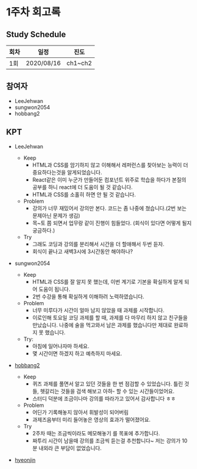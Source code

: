 # 1주차 회고록


## Study Schedule
회차 | 일정 | 진도
------|------|-----
1회|2020/08/16|ch1~ch2

## 참여자

* LeeJehwan
* sungwon2054
* hobbang2

## KPT

* LeeJehwan
  * Keep
    - HTML과 CSS를 암기하지 않고 이해해서 레퍼런스를 찾아보는 능력이 더 중요하다는것을 알게되었습니다. 
    - React같은 이미 누군가 만들어둔 컴포넌트 위주로 학습을 하다가 본질의 공부를 하니 react에 더 도움이 될 것 같습니다. 
    - HTML과 CSS를 소홀히 하면 안 될 것 같습니다. 
  * Problem
    - 강의가 너무 재밌어서 강의만 본다. 코드는 좀 나중에 쳤습니다.(2번 보는 문제아닌 문제가 생김)
    - 목~토 쯤 되면서 업무랑 같이 진행이 힘들었다. (회식이 있다면 어떻게 될지 궁금하다.)
  * Try
    - 그래도 코딩과 강의를 분리해서 시간을 더 할애해서 두번 듣자.
    - 회식이 끝나고 새벽3시에 3시간동안 해야하나? 
  
* sungwon2054
  * Keep
    - HTML과 CSS를 잘 알지 못 했는데, 이번 계기로 기본을 확실하게 알게 되어 도움이 됩니다.
    - 2번 수강을 통해 확실하게 이해하려 노력하였습니다.
  * Problem
    - 너무 미루다가 시간이 얼마 남지 않았을 때 과제를 시작합니다.
    - 이로인해 토요일 코딩 과제를 할 때, 과제를 다 마무리 하지 않고 친구들을 만났습니다. 나중에 술을 먹고와서 남은 과제를 했습니다만 제대로 완료하지 못 했습니다.
  * Try:
    - 아침에 일어나자마 하세요.
    - 몇 시간이면 하겠지 하고 예측하지 마세요.
  
* [hobbang2](..heoyujin/1stWeek_2.0_2.4)
  * Keep
    - 퀴즈 과제를 풀면서 알고 있던 것들을 한 번 점검할 수 있었습니다. 틀린 것들, 헷갈리는 것들을 검색 해보고 아하- 할 수 있는 시간들이었어요.
    - 스터디 덕분에 조금이나마 강의를 따라가고 있어서 감사합니다 ㅎㅎ
  * Problem
    - 어딘가 기록해놓지 않아서 휘발성이 되어버림
    - 과제즈음부터 미리 들어놓은 영상의 효과가 떨어졌어요. 
  * Try
    - 2주차 때는 조금씩이라도 메모해놓기 를 목표에 추가합니다.
    - 짜투리 시간이 남을때 강의를 조금씩 듣는걸 추천합니다~ 저는 강의가 10분 내외라 큰 부담이 없었습니다.
    
* [hyeonjin](../hamjins/chapter2)
